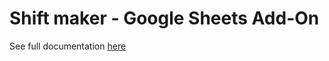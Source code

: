 # Shift maker - Google Sheets Add-On

See full documentation [here](https://barak-itkin.github.io/shift-maker/)
